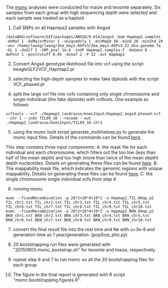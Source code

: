 The [msmc](https://github.com/stschiff/msmc) analyses were conducted for maize and teosinte separately. Six samples from each group with high sequencing depth were selected and each sample was treated as a haploid. 

1. Call SNPs on all Hapmpa2 samples with Angsd
```
/data004/software/GIF/packages/ANGSD/0.614/angsd -bam Hapmap2.samples -doMaf 1 -doMajorMinor 1 -uniqueOnly 1 -minMapQ 30 -minQ 20 -minInd 29 -anc /home/lwang/lwang/Zea_mays.AGPv3/Zea_mays.AGPv3.22.dna.genome.fa -GL 1 -doGlf 2 -SNP_pval 1e-6 -indF Hapmap2.samples.F -doGeno 8 -doPost 1 -postCutoff 0.95 -doSaf 2 -P 32 -out Hapmap2 
```

2. Convert Angsd genotype likelihood file into vcf using the script beagleGLF2VCF_Hapmap2.pl

3. selecting the high-depth samples to make fake diploids with the script VCF_phased.pl

4. split the large vcf file into vcfs containing only single chromosome and single individual (the fake diploids) with vcftools. One example as follows:

```
vcftools --vcf ./Hapmap2_landraces/msmcInput/Hapmap2.angsd.phased.vcf --chr 1 --indv TIL09_10 --recode --out ./Hapmap2_landraces/msmcInput/TIL09_10.chr1
```

5. using the msmc built script generate_multihetsep.py to generate the msmc input files. Details of the commands can be found [here](https://github.com/stschiff/msmc-tools).

This step contains three input components:
A. the mask file for each individual and each chromosome, which filters out the too low (less than half of the mean depth) and too high (more than twice of the mean depth) depth nucleotides. Details on generating these files can be found [here](https://github.com/stschiff/msmc-tools).
B. The mappability mask file, which indicates the genomic regions with unique mappability. Details on generating these files can be found [here](https://github.com/HuffordLab/Wang_Private/blob/master/demography/analyses/msmc/mappabilityMask.pdf).
C. the single chromosome single individual vcfs from step 4

6. running msmc 
```
msmc --fixedRecombination -p 20*2+20*4+10*2 -o Hapmap2.TIL.6Hap.p2 TIL_chr1.txt TIL_chr2.txt TIL_chr3.txt TIL_chr4.txt TIL_chr5.txt TIL_chr6.txt TIL_chr7.txt TIL_chr8.txt TIL_chr9.txt TIL_chr10.txt
msmc --fixedRecombination -p 20*2+20*4+10*2 -o Hapmap2.BKN.6Hap.p2 BKN_chr1.txt BKN_chr2.txt BKN_chr3.txt BKN_chr4.txt BKN_chr5.txt BKN_chr6.txt BKN_chr7.txt BKN_chr8.txt BKN_chr9.txt BKN_chr10.txt
```

7. convert the final result file into the real time and Ne with u=3e-8 and generation time as 1 year/generation. (popSize_plot.py)

8. 20 bootstrapping run files were generated with "20150903.msmc_bootstrap.sh" for teosinte and maize, respectively.

9. repeat step 6  and 7 to run msmc on all the 20 bootstrapping files for each group

10. The figure in the final report is generated with R script "msmc.bootstrapping.figures.R".





